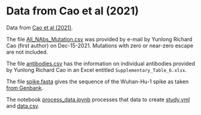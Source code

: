 # Data from Cao et al (2021)
Data from [Cao et al (2021)](https://www.biorxiv.org/content/10.1101/2021.12.07.470392v1).

The file [All_NAbs_Mutation.csv](All_NAbs_Mutation.csv) was provided by e-mail by Yunlong Richard Cao (first author) on Dec-15-2021.
Mutations with zero or near-zero escape are not included.

The file [antibodies.csv](antibodies.csv) has the information on individual antibodies provided by Yunlong Richard Cao in an Excel entitled `Supplementary_Table_6.xlsx`.

The file [spike.fasta](spike.fasta) gives the sequence of the Wuhan-Hu-1 spike as taken [from Genbank](https://www.ncbi.nlm.nih.gov/protein/QHD43416.1?report=fasta&log$=seqview).

The notebook [process_data.ipynb](process_data.ipynb) processes that data to create [study.yml](study.yml) and [data.csv](data.csv).
